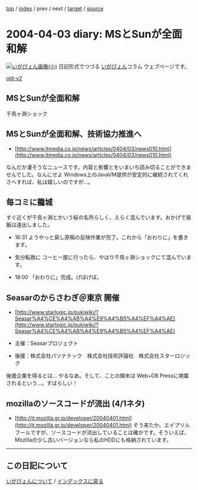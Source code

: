 [top](https://igapyon.github.io/diary/) 
 / [index](https://igapyon.github.io/diary/2004/index.html) 
 / prev 
 / next 
 / [target](https://igapyon.github.io/diary/2004/ig040403.html) 
 / [source](https://github.com/igapyon/diary/blob/gh-pages/2004/ig040403.html.src.md) 

2004-04-03 diary: MSとSunが全面和解
=====================================================================================================
[![いがぴょん画像(小)](https://igapyon.github.io/diary/images/iga200306s.jpg "いがぴょん")](https://igapyon.github.io/diary/memo/memoigapyon.html) 日記形式でつづる [いがぴょん](https://igapyon.github.io/diary/memo/memoigapyon.html)コラム ウェブページです。

[old-v2](ig040403-orig.html)

## MSとSunが全面和解

千鳥ヶ淵ショック


## MSとSunが全面和解、技術協力推進へ

* [http://www.itmedia.co.jp/news/articles/0404/03/news010.html](http://www.itmedia.co.jp/news/articles/0404/03/news010.html)

なんだか凄そうなニュースです。内容と影響とをいまいち読み切ることができませんでした。なんにせよ Windows上のJavaVM提供が安定的に継続されてくれさへすれば、私は嬉しいのですが…。

## 毎コミに籠城

すぐ近くが千鳥ヶ淵とかいう桜の名所らしく、えらく混んでいます。おかげで昼飯は遠出しました。

* 16:31 ようやっと戻し原稿の反映作業が完了。これから「おわりに」を書きます。
  
* 気分転換に コーヒー屋に行ったら、やはり千鳥ヶ淵ショックにて混んでいます。
  
* 18:00 「おわりに」完成。げぼげぼ。

## Seasarのからさわぎ＠東京 開催

* [http://www.starlogic.jp/pukiwiki/?Seasar%A4%CE%A4%AB%A4%E9%A4%B5%A4%EF%A4%AE](http://www.starlogic.jp/pukiwiki/?Seasar%A4%CE%A4%AB%A4%E9%A4%B5%A4%EF%A4%AE)
  
* 主催：Seasarプロジェクト
  
* 後援：株式会社パソナテック　株式会社技術評論社　株式会社スターロジック

後援企業を得るとは… やるなあ。そして、ことの顛末は Web+DB Pressに掲載されるという…。すばらしい！

## mozillaのソースコードが流出 (4/1ネタ)

* [http://jt.mozilla.gr.jp/developer/20040401.html](http://jt.mozilla.gr.jp/developer/20040401.html)
  そう来たか。エイプリルフールですが、ソースコードが流出していることは確かです。そういえば、Mozillaの少し古いバージョンなら私のHDDにも格納されています。

----------------------------------------------------------------------------------------------------

## この日記について
[いがぴょんについて](https://igapyon.github.io/diary/memo/memoigapyon.html) / [インデックスに戻る](https://igapyon.github.io/diary/idxall.html)
